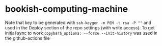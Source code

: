 # bookish-computing-machine

Note that key to be generated with `ssh-keygen -m PEM -t rsa -P ""` and used in the Deploy section of the repo settings (with write access). To get initial sync to work `copybara_options: --force --init-history` was used in the github-actions file
